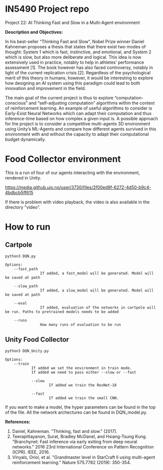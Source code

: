 # IN5490 Project repo

Project 22: AI Thinking Fast and Slow in a Multi-Agent environment

**Description and Objectives:**

In his best-seller “Thinking Fast and Slow”, Nobel Prize winner Daniel Kahneman proposes a thesis that states that there exist two modes of thought: System 1 which is fast, instinctive, and emotional, and System 2 which is slow, but also more deliberate and logical. This idea is now extensively used in practice, notably to help in athletes’ performance assessment [1]. The book however has also faced controversy, notably in light of the current replication crisis [2]. Regardless of the psychological merit of this theory in humans, however, it would be interesting to explore how designing an AI system using this paradigm could lead to both innovation and improvement in the field.

The main goal of the current project is thus to explore “computation-conscious” and “self-adjusting computation” algorithms within the context of reinforcement learning. An example of useful algorithms to consider is Early-Exist Neural Networks which can adapt their computation and thus inference-time based on how complex a given input is. A possible approach for the project is to consider a competitive multi-agents 3D environment using Unity’s ML-Agents and compare how different agents survived in this environment with and without the capacity to adapt their computational budget dynamically.

# Food Collector environment

This is a run of four of our agents interacting with the environment, rendered in Unity.


https://media.github.uio.no/user/3730/files/2f00ed9f-6272-4d50-b9c4-4bdbcb5ff615


If there is problem with video playback, the video is also available in the directory "video".

# How to run

## Cartpole

```
python3 DQN.py

Options:
    --fast_path
                If added, a fast_model will be generated. Model will be saved at path

    --slow_path
                If added, a slow_model will be generated. Model will be saved at path

    --eval
                If added, evaluation of the networks in cartpole will be run. Paths to pretrained models needs te be added

    --runs
                How many runs of evaluation to be run
```

## Unity Food Collector

```
python3 DQN_Unity.py

Options:
    --train
            If added we set the environment in train mode.
            If added we need to pass either --slow or --fast

            --slow
                    If added we train the ResNet-18

            --fast
                    If added we train the small CNN.
```

If you want to make a model, the hyper parameters can be found in the top of the file. All the network archectures can be found in DQN_model.py.

**References:**

1. Daniel, Kahneman. "Thinking, fast and slow." (2017).
2. Teerapittayanon, Surat, Bradley McDanel, and Hsiang-Tsung Kung. "Branchynet: Fast inference via early exiting from deep neural networks." 2016 23rd International Conference on Pattern Recognition (ICPR). IEEE, 2016.
3. Vinyals, Oriol, et al. "Grandmaster level in StarCraft II using multi-agent reinforcement learning." Nature 575.7782 (2019): 350-354.

```

```
